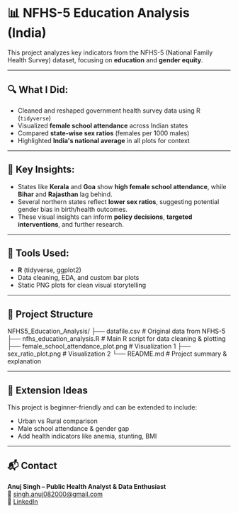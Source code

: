 # 📊 NFHS-5 Education Analysis (India)

This project analyzes key indicators from the NFHS-5 (National Family Health Survey) dataset, focusing on **education** and **gender equity**.

---

## 🔍 What I Did:
- Cleaned and reshaped government health survey data using R (`tidyverse`)
- Visualized **female school attendance** across Indian states
- Compared **state-wise sex ratios** (females per 1000 males)
- Highlighted **India's national average** in all plots for context

---

## 🌟 Key Insights:
- States like **Kerala** and **Goa** show **high female school attendance**, while **Bihar** and **Rajasthan** lag behind.
- Several northern states reflect **lower sex ratios**, suggesting potential gender bias in birth/health outcomes.
- These visual insights can inform **policy decisions**, **targeted interventions**, and further research.

---

## 🧰 Tools Used:
- **R** (tidyverse, ggplot2)
- Data cleaning, EDA, and custom bar plots
- Static PNG plots for clean visual storytelling

---

## 📁 Project Structure

NFHS5_Education_Analysis/
├── datafile.csv # Original data from NFHS-5
├── nfhs_education_analysis.R # Main R script for data cleaning & plotting
├── female_school_attendance_plot.png # Visualization 1
├── sex_ratio_plot.png # Visualization 2
└── README.md # Project summary & explanation



---

## 🚀 Extension Ideas
This project is beginner-friendly and can be extended to include:
- Urban vs Rural comparison
- Male school attendance & gender gap
- Add health indicators like anemia, stunting, BMI

---

## 📬 Contact  
**Anuj Singh – Public Health Analyst & Data Enthusiast**  
📧 singh.anuj082000@gmail.com  
🔗 [LinkedIn](https://www.linkedin.com/in/anuj-singh1708)

